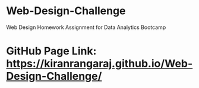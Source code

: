 # Web-Design-Challenge
Web Design Homework Assignment for Data Analytics Bootcamp

# GitHub Page Link: https://kiranrangaraj.github.io/Web-Design-Challenge/
